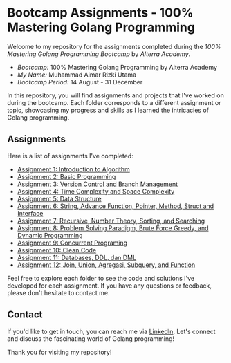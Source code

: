 # Bootcamp Assignments - 100% Mastering Golang Programming

Welcome to my repository for the assignments completed during the *100% Mastering Golang Programming Bootcamp* by *Alterra Academy*.

- *Bootcamp:* 100% Mastering Golang Programming by Alterra Academy
- *My Name:* Muhammad Aimar Rizki Utama
- *Bootcamp Period:* 14 August - 31 December

In this repository, you will find assignments and projects that I've worked on during the bootcamp. Each folder corresponds to a different assignment or topic, showcasing my progress and skills as I learned the intricacies of Golang programming.

## Assignments

Here is a list of assignments I've completed:

- [Assignment 1: Introduction to Algorithm](/01_Introduction_to_Algorithm/README.md)
- [Assignment 2: Basic Programming](/02_Basic_Programming/summary.md)
- [Assignment 3: Version Control and Branch Management](/03_Version_Control_And_Branch_Management/summary.md)
- [Assignment 4: Time Complexity and Space Complexity](/04_Time_Complexity_and_Space_Complexity/summary.md)
- [Assignment 5: Data Structure ](/05_Data_Structure/summary.md)
- [Assignment 6: String, Advance Function, Pointer, Method, Struct and Interface ](/06_String_AdvanceFunction_Pointer_Method_StructandInterface/summary.md)
- [Assignment 7: Recursive, Number Theory, Sorting, and Searching ](/07_Recursive_NumberTheory_Sorting_Searching/summary.md)
- [Assignment 8: Problem Solving Paradigm, Brute Force Greedy, and Dynamic Programming](/08_ProblemSolvingParadigm_BruteForceGreedyandDynamicProgramming/summary.md)
- [Assignment 9: Concurrent Programing](/09_ConcurrentPrograming/summary.md)
- [Assignment 10: Clean Code](/10_CleanCode/summary.md)
- [Assignment 11: Databases, DDL, dan DML](/11_Databases_DDL_DML/summary.md)
- [Assignment 12: Join, Union, Agregasi, Subquery, and Function](/12_Join_Union_Agregasi_Subquery_Function/summary.md)


Feel free to explore each folder to see the code and solutions I've developed for each assignment. If you have any questions or feedback, please don't hesitate to contact me.

## Contact

If you'd like to get in touch, you can reach me via [LinkedIn](https://www.linkedin.com/in/muhammad-aimar-rizki-utama-75479b21b). Let's connect and discuss the fascinating world of Golang programming!

Thank you for visiting my repository!

